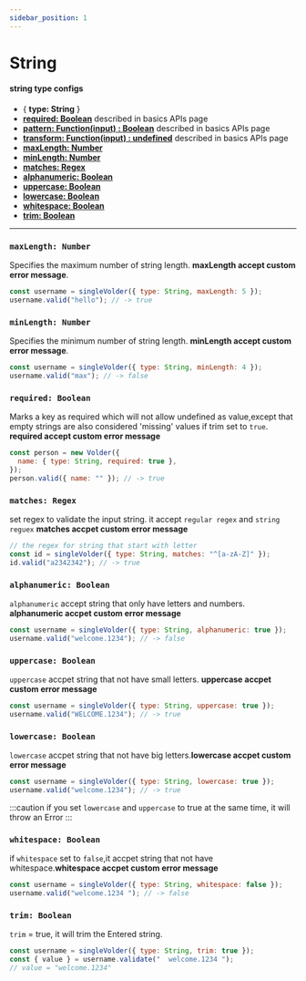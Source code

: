 ```yaml
---
sidebar_position: 1
---
```


# String

#### string type configs

- { **type: String** }
- [**required: Boolean**](#required-boolean) described in basics APIs page
- [**pattern: Function(input) : Boolean**](./basics#pattern-functioninput--boolean) described in basics APIs page
- [**transform: Function(input) : undefined**](./basics#transform-functioninput--undefined) described in basics APIs page
- [**maxLength: Number**](#maxlength-number)
- [**minLength: Number**](#minlength-number)
- [**matches: Regex**](#matches-regex)
- [**alphanumeric: Boolean**](#alphanumeric-boolean)
- [**uppercase: Boolean**](#uppercase-boolean)
- [**lowercase: Boolean**](#lowercase-boolean)
- [**whitespace: Boolean**](#whitespace-boolean)
- [**trim: Boolean**](#trim-boolean)

---

### `maxLength: Number`

Specifies the maximum number of string length. **maxLength accept custom error message**.

```js
const username = singleVolder({ type: String, maxLength: 5 });
username.valid("hello"); // -> true
```

### `minLength: Number`

Specifies the minimum number of string length. **minLength accept custom error message**.

```js
const username = singleVolder({ type: String, minLength: 4 });
username.valid("max"); // -> false
```

### `required: Boolean`

Marks a key as required which will not allow undefined as value,except that empty strings are also considered 'missing' values if trim set to `true`.
**required accept custom error message**

```js
const person = new Volder({
  name: { type: String, required: true },
});
person.valid({ name: "" }); // -> true
```

### `matches: Regex`

set regex to validate the input string. it accept `regular regex` and `string reguex`
**matches accpet custom error message**

```js
// the regex for string that start with letter
const id = singleVolder({ type: String, matches: "^[a-zA-Z]" });
id.valid("a2342342"); // -> true
```

### `alphanumeric: Boolean`

`alphanumeric` accept string that only have letters and numbers.
**alphanumeric accpet custom error message**

```js
const username = singleVolder({ type: String, alphanumeric: true });
username.valid("welcome.1234"); // -> false
```

### `uppercase: Boolean`

`uppercase` accpet string that not have small letters.
**uppercase accpet custom error message**

```js
const username = singleVolder({ type: String, uppercase: true });
username.valid("WELCOME.1234"); // -> true
```

### `lowercase: Boolean`

`lowercase` accpet string that not have big letters.**lowercase accpet custom error message**

```js
const username = singleVolder({ type: String, lowercase: true });
username.valid("welcome.1234"); // -> true
```

:::caution
if you set `lowercase` and `uppercase` to true at the same time, it will throw an Error
:::

### `whitespace: Boolean`

if `whitespace` set to `false`,it accpet string that not have whitespace.**whitespace accpet custom error message**

```js
const username = singleVolder({ type: String, whitespace: false });
username.valid("welcome.1234 "); // -> false
```

### `trim: Boolean`

`trim` = true, it will trim the Entered string.

```js
const username = singleVolder({ type: String, trim: true });
const { value } = username.validate("  welcome.1234 ");
// value = "welcome.1234"
```
